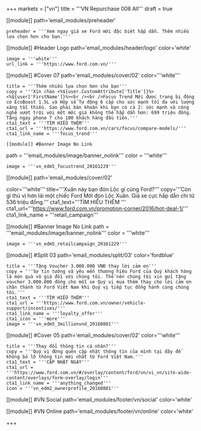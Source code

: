 +++
markets = ["vn"]
title = '''VN Repurchase 008 All'''
draft = true

[[module]]
path='email_modules/preheader'

	preheader = '''Xem ngay giá xe Ford mới đặc biệt hấp dẫn. Thêm nhiều lựa chọn hơn cho bạn.'''

[[module]] #Header Logo
path='email_modules/header/logo'
color='white'

	image = '''white'''
	url_link = '''https://www.ford.com.vn/'''

[[module]] #Cover 07
path='email_modules/cover/02'
color='''white'''

	title = '''Thêm nhiều lựa chọn hơn cho bạn'''
	copy = '''Xin chào <%${user.CustomAttribute['Title']}%> <%${user['FirstName']}%><br /><br />Focus Trend Mới được trang bị động cơ EcoBoost 1.5L và Hộp số Tự động 6 cấp cho sức mạnh tối đa với lượng xăng tối thiểu. Sao phải băn khoăn khi bạn có cả 2: sức mạnh và công nghệ vượt trội với một mức giá không thể hấp dẫn hơn: 699 triệu đồng. Tặng ngay phone 7 cho 100 khách hàng đầu tiên.'''
	cta1_text = '''TÌM HIỂU THÊM'''
	cta1_url = '''https://www.ford.com.vn/cars/focus/compare-models/'''
	cta1_link_name = '''focus_trend'''

	[[module]] #Banner Image No Link
path = '''email_modules/image/banner_nolink'''
color = '''white'''

	image = '''vn_edm5_focustrend_20161229''' 

[[module]]
path='email_modules/cover/02'

color='''white'''
title='''Xuân này bạn đón Lộc gì cùng Ford?'''
copy='''Còn gì thú vị hơn lái một chiếc Ford Mới đón Lộc Xuân. Giá xe cực hấp dẫn chỉ từ 536 triệu đồng.'''
cta1_text='''TÌM HIỂU THÊM '''
cta1_url='''https://www.ford.com.vn/promotion-corner/2016/hot-deal-1/'''
cta1_link_name = '''retail_campaign'''

 [[module]] #Banner Image No Link
path = '''email_modules/image/banner_nolink'''
color = '''white'''

	image = '''vn_edm5_retailcampaign_20161229''' 

[[module]] #Split 03
path='email_modules/split/03'
color='fordblue'

	title = '''Tặng Voucher 3.000.000 VNĐ thay lời cảm ơn'''
	copy = '''Sự tin tưởng và yêu mến thương hiệu Ford của Quý khách hàng là món quà vô giá đối với chúng tôi. Thế nên chúng tôi xin gửi tặng voucher 3.000.000 đồng cho mỗi xe Quý vị mua thêm thay cho lời cảm ơn chân thành từ Ford Việt Nam khi Quý vị tiếp tục đồng hành cùng chúng tôi.'''
	cta1_text = '''TÌM HIỂU THÊM'''
	cta1_url = '''https://www.ford.com.vn/owner/vehicle-support/incentives/'''
	cta1_link_name = '''loyalty_offer'''
	cta1_icon = '''more'''
	image = '''vn_edm5_3millionvnd_20160801'''

[[module]] #Cover 05
path='email_modules/cover/02'
color='''white'''

	title = '''Thay đổi thông tin cá nhân?'''
	copy = '''Quý vị đừng quên cập nhật thông tin của mình tại đây để không bỏ lỡ thông tin mới nhất từ Ford Việt Nam.'''
	cta1_text = '''CẬP NHẬT NGAY'''
	cta1_url = '''https://www.ford.com.vn/#/overlay/content/ford/vn/vi_vn/site-wide-content/overlays/form-overlay/login'''
	cta1_link_name = '''anything_changed'''
	icon = '''vn_edm2_ownerprofile_20160801'''

[[module]] #VN Social
path='email_modules/footer/vn/social'
color='white'

[[module]] #VN Online
path='email_modules/footer/vn/online'
color='white'


+++